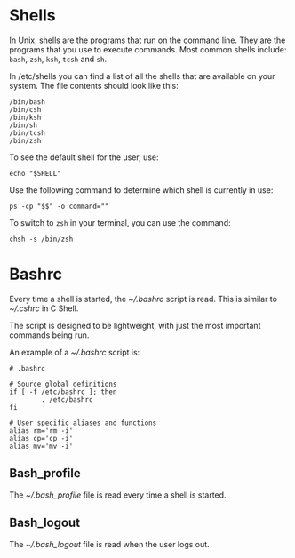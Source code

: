 <h1>Shells</h1>
In Unix, shells are the programs that run on the command line. They are the programs that you use to execute commands.
Most common shells include: <code>bash</code>, <code>zsh</code>, <code>ksh</code>, <code>tcsh</code> and <code>sh</code>.

In /etc/shells you can find a list of all the shells that are available on your system. The file contents should look like this:

```
/bin/bash
/bin/csh
/bin/ksh
/bin/sh
/bin/tcsh
/bin/zsh
```

To see the default shell for the user, use:

```
echo "$SHELL"
```

Use the following command to determine which shell is currently in use: 

```
ps -cp "$$" -o command=""
```

To switch to <code>zsh</code> in your terminal, you can use the command:

```
chsh -s /bin/zsh
```

<h1>Bashrc</h1>

Every time a shell is started, the  <i>\~/.bashrc</i> script is read. This is similar to  <i>\~/.cshrc</i> in C Shell.

The script is designed to be lightweight, with just the most important commands being run.

An example of a <i>\~/.bashrc</i> script is:

```
# .bashrc

# Source global definitions
if [ -f /etc/bashrc ]; then
        . /etc/bashrc
fi

# User specific aliases and functions
alias rm='rm -i'
alias cp='cp -i'
alias mv='mv -i'
```

<h2>Bash_profile</h2>

The <i>\~/.bash_profile</i> file is read every time a shell is started.

<h2>Bash_logout</h2>

The <i>\~/.bash_logout</i> file is read when the user logs out.

